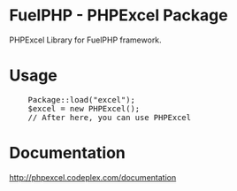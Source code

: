 FuelPHP - PHPExcel Package
==========================

PHPExcel Library for FuelPHP framework.

Usage
=====
<pre>
	Package::load("excel");
	$excel = new PHPExcel();
	// After here, you can use PHPExcel
</pre>


Documentation
=============

http://phpexcel.codeplex.com/documentation